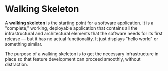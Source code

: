 # Walking Skeleton

A **walking skeleton** is the starting point for a software application. It is a "complete," working, deployable application that contains all the infrastructural and architectural elements that the software needs for its first release — but it has no actual functionality. It just displays "hello world" or something similar.

The purpose of a walking skeleton is to get the necessary infrastructure in place so that feature development can proceed smoothly, without distraction.
